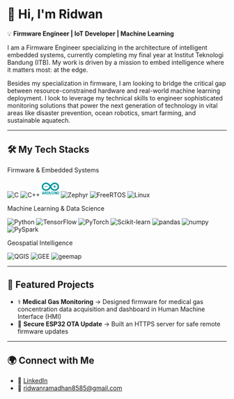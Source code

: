 # 👋 Hi, I'm Ridwan

💡 **Firmware Engineer | IoT Developer | Machine Learning**

I am a Firmware Engineer specializing in the architecture of intelligent embedded systems, currently completing my final year at Institut Teknologi Bandung (ITB). My work is driven by a mission to embed intelligence where it matters most: at the edge.

Besides my specialization in firmware, I am looking to bridge the critical gap between resource-constrained hardware and real-world machine learning deployment. I look to leverage my technical skills to engineer sophisticated monitoring solutions that power the next generation of technology in vital areas like disaster prevention, ocean robotics, smart farming, and sustainable aquatech.

---

## 🛠️ My Tech Stacks

Firmware & Embedded Systems

<p>
<img src="https://upload.wikimedia.org/wikipedia/commons/1/18/C_Programming_Language.svg" alt="C" width="40" height="40"/>
<img src="https://cdn.jsdelivr.net/gh/devicons/devicon/icons/cplusplus/cplusplus-original.svg" alt="C++" width="40" height="40"/>
<img src="https://raw.githubusercontent.com/devicons/devicon/master/icons/arduino/arduino-original-wordmark.svg" alt="Arduino" width="40" height="40"/>
<img src="https://www.zephyrproject.org/wp-content/uploads/2023/03/Zephyr_color-13.png" alt="Zephyr" width="80" height="40"/>
<img src="https://upload.wikimedia.org/wikipedia/commons/3/3e/FreeRTOS_logo_2005.svg" alt="FreeRTOS" width="75" height="35"/>
<img src="https://upload.wikimedia.org/wikipedia/commons/thumb/3/35/Tux.svg/864px-Tux.svg.png" alt="Linux" width="40" height="40"/>
</p>

Machine Learning & Data Science

<p>
<img src="https://cdn.jsdelivr.net/gh/devicons/devicon/icons/python/python-original.svg" alt="Python" width="40" height="40"/>
<img src="https://cdn.jsdelivr.net/gh/devicons/devicon/icons/tensorflow/tensorflow-original.svg" alt="TensorFlow" width="40" height="40"/>
<img src="https://cdn.jsdelivr.net/gh/devicons/devicon/icons/pytorch/pytorch-original.svg" alt="PyTorch" width="40" height="40"/>
<img src="https://cdn.jsdelivr.net/gh/devicons/devicon/icons/scikitlearn/scikitlearn-original.svg" alt="Scikit-learn" width="40" height="40"/>
<img src="https://img.icons8.com/color/512/pandas.png" alt="pandas" width="40" height="40"/>
<img src="https://img.icons8.com/?size=512&id=aR9CXyMagKIS&format=png" alt="numpy" width="40" height="40"/>
<img src="https://teknedatalabs.com/wp-content/uploads/2023/10/pyspark.png" alt="PySpark" width="100" height="40"/>
</p>

Geospatial Intelligence

<p>
<img src="https://upload.wikimedia.org/wikipedia/commons/9/91/QGIS_logo_new.svg" alt="QGIS" width="40" height="40"/>
<img src="https://icons.iconarchive.com/icons/carlosjj/google-jfk/128/earth-engine-icon.png" alt="GEE" width="40" height="40"/>
<img src="https://book.geemap.org/_static/logo.png" alt="geemap" width="40" height="40"/>
</p>

---

## 📂 Featured Projects

- ⚕️ **Medical Gas Monitoring** → Designed firmware for medical gas concentration data acquisition and dashboard in Human Machine Interface (HMI)
- 🔐 **Secure ESP32 OTA Update** → Built an HTTPS server for safe remote firmware updates

---

## 🌍 Connect with Me

- 💼 [LinkedIn](https://www.linkedin.com/in/your-link)
- 📧 [ridwanramadhan8585@gmail.com](mailto:ridwanramadhan8585@gmail.com)
